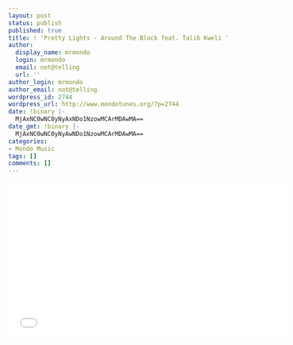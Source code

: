 ```yaml
---
layout: post
status: publish
published: true
title: ! 'Pretty Lights - Around The Block feat. Talib Kweli '
author:
  display_name: mrmondo
  login: mrmondo
  email: not@telling
  url: ''
author_login: mrmondo
author_email: not@telling
wordpress_id: 2744
wordpress_url: http://www.mondotunes.org/?p=2744
date: !binary |-
  MjAxNC0wNC0yNyAxNDo1NzowMCArMDAwMA==
date_gmt: !binary |-
  MjAxNC0wNC0yNyAwNDo1NzowMCArMDAwMA==
categories:
- Mondo Music
tags: []
comments: []
---
```

<iframe width="560" height="315" src="//www.youtube.com/embed/_RlcrCRSY4Y" frameborder="0"> </iframe>
